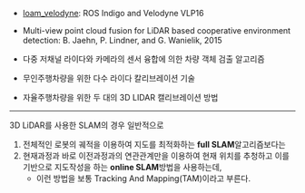 - [loam_velodyne](https://github.com/laboshinl/loam_velodyne): ROS Indigo and Velodyne VLP16

- Multi-view point cloud fusion for LiDAR based cooperative environment detection: B. Jaehn, P. Lindner, and G. Wanielik, 2015

- 다중 저채널 라이다와 카메라의 센서 융합에 의한 차량 객체 검출 알고리즘

- 무인주행차량을 위한 다수 라이다 칼리브레이션 기술

- 자율주행차량을 위한 두 대의 3D LIDAR 캘리브레이션 방법



---


3D LiDAR를 사용한 SLAM의 경우 일반적으로
 
1. 전체적인 로봇의 궤적을 이용하여 지도를 최적화하는 **full SLAM**알고리즘보다는 
2. 현재과정과 바로 이전과정과의 연관관계만을 이용하여 현재 위치를 추청하고 이를 기반으로 지도작성을 하는 **online SLAM**방법을 사용하는데, 
    - 이런 방법을 보통 Tracking And Mapping(TAM)이라고 부른다.

